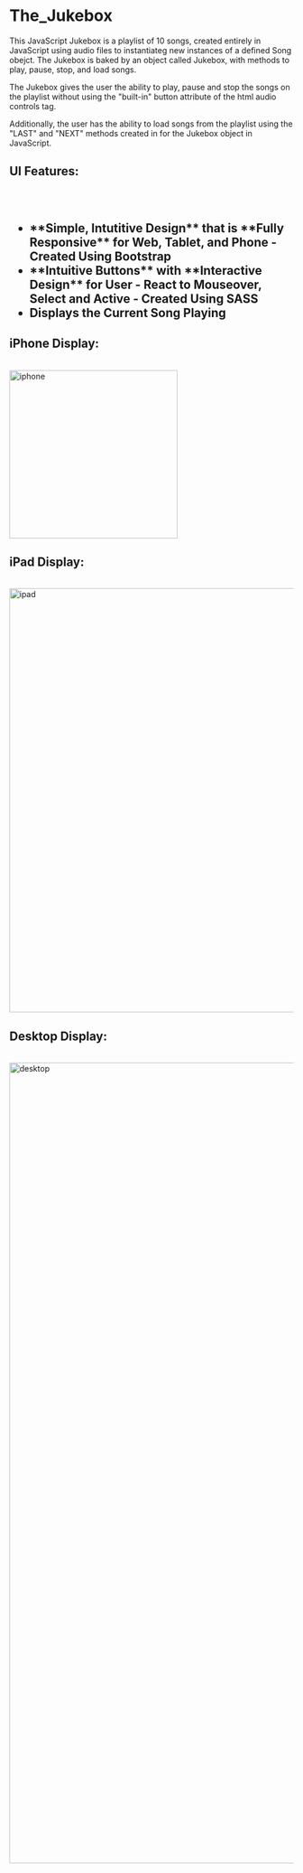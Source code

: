 # The_Jukebox

This JavaScript Jukebox is a playlist of 10 songs, 
created entirely in JavaScript using audio files to instantiateg new instances of a defined Song obejct.
The Jukebox is baked by an object called Jukebox, with methods to play, pause, stop, and load songs.

The Jukebox gives the user the ability to play, pause and stop the songs on the playlist
without using the "built-in" button attribute of the html audio controls tag.

Additionally, the user has the ability to load songs from the playlist
using the "LAST" and "NEXT" methods created in for the Jukebox object in JavaScript.

<h2>UI Features:<h2><br>
<ul>
	<li>**Simple, Intutitive Design** that is **Fully Responsive** for Web, Tablet, and Phone - Created Using Bootstrap</li>
	<li>**Intuitive Buttons** with **Interactive Design** for User - React to Mouseover, Select and Active - Created Using SASS</li>
	<li>Displays the Current Song Playing </li>
</ul>

<h2>iPhone Display:</h2> <br>
<img width="298" alt="iphone" src="https://cloud.githubusercontent.com/assets/14220315/12618465/f0ad2612-c4e1-11e5-8bf4-1a2e2ae6ad10.png">

<h2>iPad Display:</h2> <br>
<img width="751" alt="ipad" src="https://cloud.githubusercontent.com/assets/14220315/12618467/f0b2b8d4-c4e1-11e5-9f99-790db1ff3f97.png">

<h2>Desktop Display:</h2> <br>
<img width="1418" alt="desktop" src="https://cloud.githubusercontent.com/assets/14220315/12618466/f0aed7fa-c4e1-11e5-973e-5d6d027a4c89.png">

